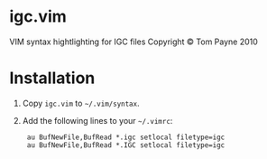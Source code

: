 igc.vim
=======

VIM syntax hightlighting for IGC files
Copyright &copy; Tom Payne 2010


Installation
============

1. Copy `igc.vim` to `~/.vim/syntax`.

2. Add the following lines to your `~/.vimrc`:

        au BufNewFile,BufRead *.igc setlocal filetype=igc
        au BufNewFile,BufRead *.IGC setlocal filetype=igc
